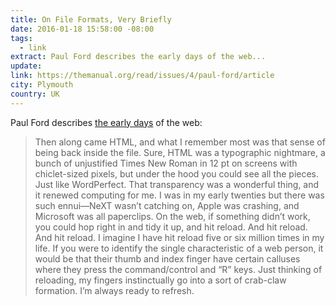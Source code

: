 ```yaml
---
title: On File Formats, Very Briefly
date: 2016-01-18 15:58:00 -08:00
tags:
  - link
extract: Paul Ford describes the early days of the web...
update:
link: https://themanual.org/read/issues/4/paul-ford/article
city: Plymouth
country: UK
---
```


Paul Ford describes [the early days](https://themanual.org/read/issues/4/paul-ford/article) of the web:

> Then along came HTML, and what I remember most was that sense of being back inside the file. Sure, HTML was a typographic nightmare, a bunch of unjustified Times New Roman in 12 pt on screens with chiclet-sized pixels, but under the hood you could see all the pieces. Just like WordPerfect. That transparency was a wonderful thing, and it renewed computing for me. I was in my early twenties but there was such ennui—NeXT wasn’t catching on, Apple was crashing, and Microsoft was all paperclips. On the web, if something didn’t work, you could hop right in and tidy it up, and hit reload. And hit reload. And hit reload. I imagine I have hit reload five or six million times in my life. If you were to identify the single characteristic of a web person, it would be that their thumb and index finger have certain calluses where they press the command/control and “R” keys. Just thinking of reloading, my fingers instinctually go into a sort of crab-claw formation. I’m always ready to refresh.
